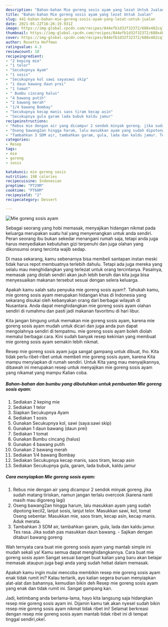 ```yaml
---
description: "Bahan-bahan Mie goreng sosis ayam yang lezat Untuk Jualan"
title: "Bahan-bahan Mie goreng sosis ayam yang lezat Untuk Jualan"
slug: 441-bahan-bahan-mie-goreng-sosis-ayam-yang-lezat-untuk-jualan
date: 2021-05-22T16:26:19.931Z
image: https://img-global.cpcdn.com/recipes/844efb1d32f32372/680x482cq70/mie-goreng-sosis-ayam-foto-resep-utama.jpg
thumbnail: https://img-global.cpcdn.com/recipes/844efb1d32f32372/680x482cq70/mie-goreng-sosis-ayam-foto-resep-utama.jpg
cover: https://img-global.cpcdn.com/recipes/844efb1d32f32372/680x482cq70/mie-goreng-sosis-ayam-foto-resep-utama.jpg
author: Rosetta Hoffman
ratingvalue: 4.3
reviewcount: 10
recipeingredient:
- "2 keping mie"
- "1 telor"
- "Secukupnya Ayam"
- "1 sosis"
- "Secukupnya kol sawi sayasawi skip"
- "1 daun bawang daun prei"
- "1 tomat"
- " Bumbu cincang halus"
- "4 bawang putih"
- "2 bawang merah"
- "1/4 bawang Bombay"
- "Secukupnya kecap manis saos tiram kecap asin"
- "Secukupnya gula garam lada bubuk kaldu jamur"
recipeinstructions:
- "Rebus mie dengan air yang dicampur 2 sendok minyak goreng. jika sudah matang tiriskan, namun jangan terlalu overcook (karena nanti masih mau digoreng lagi)"
- "Oseng bawang2an hingga harum, lalu masukkan ayam yang sudah dipotong kecil2, lanjut sosis, lanjut telor. Masukkan sawi, kol, tomat Oseng sebentar. Masukkan mie, saos tiram, kecap asin, kecap manis. Aduk merata."
- "Tambahkan 3 SDM air, tambahkan garam, gula, lada dan kaldu jamur. Tes rasa. Jika sudah pas masukkan daun bawang. Sajikan dengan ditaburi bawang goreng"
categories:
- Resep
tags:
- mie
- goreng
- sosis

katakunci: mie goreng sosis 
nutrition: 198 calories
recipecuisine: Indonesian
preptime: "PT29M"
cooktime: "PT60M"
recipeyield: "2"
recipecategory: Dessert

---
```



![Mie goreng sosis ayam](https://img-global.cpcdn.com/recipes/844efb1d32f32372/680x482cq70/mie-goreng-sosis-ayam-foto-resep-utama.jpg)

Sebagai seorang yang hobi memasak, menyajikan hidangan nikmat pada keluarga merupakan suatu hal yang menyenangkan untuk anda sendiri. Peran seorang ibu bukan sekedar menangani rumah saja, tetapi anda juga harus menyediakan kebutuhan gizi terpenuhi dan juga olahan yang dikonsumsi orang tercinta wajib sedap.

Di masa  sekarang, kamu sebenarnya bisa membeli santapan instan meski tidak harus repot membuatnya terlebih dahulu. Tetapi ada juga mereka yang selalu mau menghidangkan yang terlezat untuk orang tercintanya. Pasalnya, memasak yang diolah sendiri akan jauh lebih bersih dan kita juga bisa menyesuaikan makanan tersebut sesuai dengan selera keluarga. 



Apakah kamu salah satu penyuka mie goreng sosis ayam?. Tahukah kamu, mie goreng sosis ayam merupakan hidangan khas di Indonesia yang sekarang disukai oleh kebanyakan orang dari berbagai wilayah di Nusantara. Anda dapat menghidangkan mie goreng sosis ayam olahan sendiri di rumahmu dan pasti jadi makanan favoritmu di hari libur.

Kita jangan bingung untuk memakan mie goreng sosis ayam, karena mie goreng sosis ayam mudah untuk dicari dan juga anda pun dapat mengolahnya sendiri di tempatmu. mie goreng sosis ayam boleh diolah memalui berbagai cara. Kini sudah banyak resep kekinian yang membuat mie goreng sosis ayam semakin lebih nikmat.

Resep mie goreng sosis ayam juga sangat gampang untuk dibuat, lho. Kita tidak perlu ribet-ribet untuk membeli mie goreng sosis ayam, karena Kita mampu menyiapkan di rumah sendiri. Untuk Kita yang mau menyajikannya, dibawah ini merupakan resep untuk menyajikan mie goreng sosis ayam yang nikamat yang mampu Kalian coba.

<!--inarticleads1-->

##### Bahan-bahan dan bumbu yang dibutuhkan untuk pembuatan Mie goreng sosis ayam:

1. Sediakan 2 keping mie
1. Sediakan 1 telor
1. Siapkan Secukupnya Ayam
1. Sediakan 1 sosis
1. Gunakan Secukupnya kol, sawi (saya:sawi skip)
1. Gunakan 1 daun bawang (daun prei)
1. Sediakan 1 tomat
1. Gunakan  Bumbu cincang (halus)
1. Gunakan 4 bawang putih
1. Gunakan 2 bawang merah
1. Sediakan 1/4 bawang Bombay
1. Sediakan Secukupnya kecap manis, saos tiram, kecap asin
1. Sediakan Secukupnya gula, garam, lada bubuk, kaldu jamur




<!--inarticleads2-->

##### Cara menyiapkan Mie goreng sosis ayam:

1. Rebus mie dengan air yang dicampur 2 sendok minyak goreng. jika sudah matang tiriskan, namun jangan terlalu overcook (karena nanti masih mau digoreng lagi)
1. Oseng bawang2an hingga harum, lalu masukkan ayam yang sudah dipotong kecil2, lanjut sosis, lanjut telor. Masukkan sawi, kol, tomat Oseng sebentar. Masukkan mie, saos tiram, kecap asin, kecap manis. Aduk merata.
1. Tambahkan 3 SDM air, tambahkan garam, gula, lada dan kaldu jamur. Tes rasa. Jika sudah pas masukkan daun bawang. - Sajikan dengan ditaburi bawang goreng




Wah ternyata cara buat mie goreng sosis ayam yang mantab simple ini mudah sekali ya! Kamu semua dapat menghidangkannya. Cara buat mie goreng sosis ayam Sangat sesuai banget buat kalian yang baru akan belajar memasak ataupun juga bagi anda yang sudah hebat dalam memasak.

Apakah kamu ingin mulai mencoba membikin resep mie goreng sosis ayam enak tidak rumit ini? Kalau tertarik, ayo kalian segera buruan menyiapkan alat-alat dan bahannya, kemudian bikin deh Resep mie goreng sosis ayam yang enak dan tidak rumit ini. Sangat gampang kan. 

Jadi, ketimbang anda berlama-lama, hayo kita langsung saja hidangkan resep mie goreng sosis ayam ini. Dijamin kamu tak akan nyesel sudah bikin resep mie goreng sosis ayam nikmat tidak ribet ini! Selamat berkreasi dengan resep mie goreng sosis ayam mantab tidak ribet ini di tempat tinggal sendiri,oke!.

